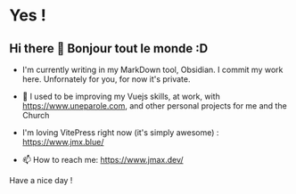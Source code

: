 # Yes !

## Hi there 👋  Bonjour tout le monde :D


<!--
**jmcob/jmcob** is a ✨ _special_ ✨ repository because its `README.md` (this file) appears on your GitHub profile.

Here are some ideas to get you started:
-->

- I'm currently writing in my MarkDown tool, Obsidian. I commit my work here. Unfornately for you, for now it's private.

- 🌱 I used to be improving my Vuejs skills, at work, with https://www.uneparole.com, and other personal projects for me and the Church

- I'm loving VitePress right now (it's simply awesome) : https://www.jmx.blue/

- 📫 How to reach me: https://www.jmax.dev/

Have a nice day !


